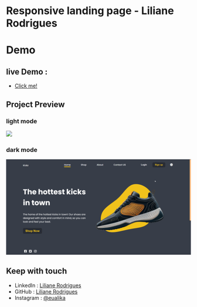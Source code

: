 # Responsive landing page - Liliane Rodrigues

# Demo 
## live Demo :
- [Click me!](https://github.com/LilianeRodriguesPamplona/Landing-page-tenis/)

## Project Preview

### light mode
![](/desktop-light-mode.pn)

### dark mode
![](/desktop-dark-mode.png)

## Keep with touch

- LinkedIn : [Liliane Rodrigues](https://www.linkedin.com/in/lilianerodriguess)
- GitHub : [Liliane Rodrigues](https://github.com/LilianeRodriguesPamplona)
- Instagram : [@eualika](https://www.instagram.com/eualika)
